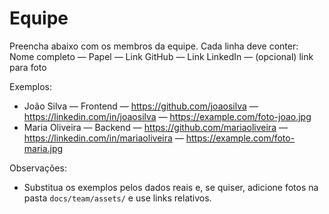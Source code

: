 # Equipe

Preencha abaixo com os membros da equipe. Cada linha deve conter: Nome completo — Papel — Link GitHub — Link LinkedIn — (opcional) link para foto

Exemplos:

- João Silva — Frontend — https://github.com/joaosilva — https://linkedin.com/in/joaosilva — https://example.com/foto-joao.jpg
- Maria Oliveira — Backend — https://github.com/mariaoliveira — https://linkedin.com/in/mariaoliveira — https://example.com/foto-maria.jpg

Observações:
- Substitua os exemplos pelos dados reais e, se quiser, adicione fotos na pasta `docs/team/assets/` e use links relativos.
